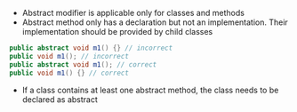 - Abstract modifier is applicable only for classes and methods
- Abstract method only has a declaration but not an implementation. Their implementation should be provided by child classes
```java
public abstract void m1() {} // incorrect
public void m1(); // incorrect
public abstract void m1(); // correct
public void m1() {} // correct
```
- If a class contains at least one abstract method, the class needs to be declared as abstract